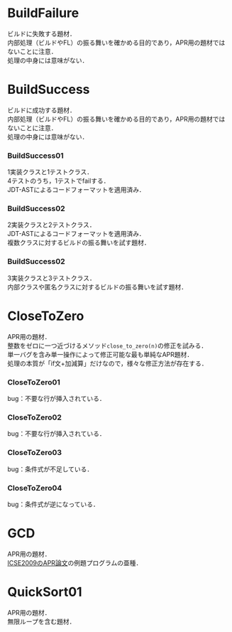 # BuildFailure
ビルドに失敗する題材．  
内部処理（ビルドやFL）の振る舞いを確かめる目的であり，APR用の題材ではないことに注意．  
処理の中身には意味がない．

# BuildSuccess
ビルドに成功する題材．  
内部処理（ビルドやFL）の振る舞いを確かめる目的であり，APR用の題材ではないことに注意．  
処理の中身には意味がない．

### BuildSuccess01
1実装クラスと1テストクラス．  
4テストのうち，1テストでfailする．  
JDT-ASTによるコードフォーマットを適用済み．  

### BuildSuccess02
2実装クラスと2テストクラス．  
JDT-ASTによるコードフォーマットを適用済み．  
複数クラスに対するビルドの振る舞いを試す題材．  

### BuildSuccess02
3実装クラスと3テストクラス．  
内部クラスや匿名クラスに対するビルドの振る舞いを試す題材．  


# CloseToZero
APR用の題材．  
整数をゼロに一つ近づけるメソッド`close_to_zero(n)`の修正を試みる．  
単一バグを含み単一操作によって修正可能な最も単純なAPR題材．  
処理の本質が「if文+加減算」だけなので，様々な修正方法が存在する．  

### CloseToZero01
bug：不要な行が挿入されている．  

### CloseToZero02
bug：不要な行が挿入されている．  

### CloseToZero03
bug：条件式が不足している．  

### CloseToZero04
bug：条件式が逆になっている．  

# GCD
APR用の題材．  
[ICSE2009のAPR論文](https://dl.acm.org/citation.cfm?id=1555051)の例題プログラムの亜種．  

# QuickSort01
APR用の題材．  
無限ループを含む題材．  
